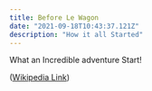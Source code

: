 ```yaml
---
title: Before Le Wagon
date: "2021-09-18T10:43:37.121Z"
description: "How it all Started"
---
```


What an Incredible adventure Start!


([Wikipedia Link](https://en.wikipedia.org/wiki/Salted_duck_egg))


